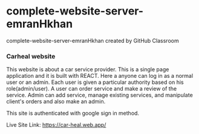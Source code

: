 # complete-website-server-emranHkhan
complete-website-server-emranHkhan created by GitHub Classroom


### Carheal website

This website is about a car service provider. This is a single page application and it is built with REACT.
Here a anyone can log in as a normal user or an admin. Each user is given a particular authority based on his role(admin/user).
A user can order service and make a review of the service. Admin can add service, manage existing services, and manipulate client's orders and also make an admin.

This site is authenticated with google sign in method.

Live Site Link: https://car-heal.web.app/
